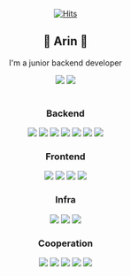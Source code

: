 <div align=center>
 <!-- hits -->

[![Hits](https://hits.seeyoufarm.com/api/count/incr/badge.svg?url=https%3A%2F%2Fgithub.com%2Frin-k645&count_bg=%23FCC419&title_bg=%23555555&icon=&icon_color=%23E7E7E7&title=hits&edge_flat=false)](https://hits.seeyoufarm.com)

<!-- intrutuce -->

## 🦒 Arin 🦒

I'm a junior backend developer

<a href="https://programmingiraffe.tistory.com/" target="_blank"><img src="https://img.shields.io/badge/TISTORY-000000?style=flat&logo=tistory&logoColor=FFFFFF"/></a>
<a href="mailto:mwtgal20@gmail.com" target="_blank"><img src="https://img.shields.io/badge/Gmail-EA4335?style=flat&logo=gmail&logoColor=FFFFFF"/></a>
<br><br>

<!-- stack -->

### Backend

<img src="https://img.shields.io/badge/Spring Boot-6DB33F?style=flat&logo=springboot&logoColor=FFFFFF"/>
<img src="https://img.shields.io/badge/Spring Cloud-6DB33F?style=flat&logo=icloud&logoColor=FFFFFF"/>
<img src="https://img.shields.io/badge/Gradle-02303A?style=flat&logo=gradle&logoColor=FFFFFF"/>
<img src="https://img.shields.io/badge/Oracle-F80000?style=flat&logo=oracle&logoColor=white">
<img src="https://img.shields.io/badge/MySQL-4479A1?style=flat&logo=mysql&logoColor=white">
<img src="https://img.shields.io/badge/swagger-85EA2D?style=flat&logo=swagger&logoColor=white">
<img src="https://img.shields.io/badge/Hadoop-66CCFF?style=flat&logo=apachehadoop&logoColor=white">

### Frontend

<img src="https://img.shields.io/badge/Html5-E34F26?style=flat&logo=html5&logoColor=white">
<img src="https://img.shields.io/badge/Css3-1572B6?style=flat&logo=css3&logoColor=white">
<img src="https://img.shields.io/badge/Javascript-F7DF1E?style=flat&logo=javascript&logoColor=white">
<img src="https://img.shields.io/badge/Android-3DDC84?style=flat&logo=android&logoColor=white">

### Infra

<img src="https://img.shields.io/badge/Amazon EC2-FF9900?style=flat&logo=amazonec2&logoColor=white">
<img src="https://img.shields.io/badge/Docker-2496ED?style=flat&logo=docker&logoColor=white">
<img src="https://img.shields.io/badge/Jenkins-D24939?style=flat&logo=Jenkins&logoColor=white">

### Cooperation

<img src="https://img.shields.io/badge/Git-F05032?style=flat&logo=git&logoColor=white">
<img src="https://img.shields.io/badge/Jira-0052CC?style=flat&logo=jirasoftware&logoColor=white">
<img src="https://img.shields.io/badge/Slack-4A154B?style=flat&logo=slack&logoColor=white">
<img src="https://img.shields.io/badge/Mattermost-0058CC?style=flat&logo=mattermost&logoColor=white">
<img src="https://img.shields.io/badge/Notion-000000?style=flat&logo=notion&logoColor=white">

</div>
